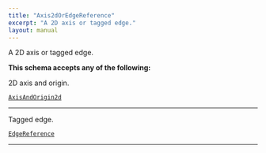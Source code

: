 ```yaml
---
title: "Axis2dOrEdgeReference"
excerpt: "A 2D axis or tagged edge."
layout: manual
---
```


A 2D axis or tagged edge.




**This schema accepts any of the following:**

2D axis and origin.

[`AxisAndOrigin2d`](/docs/kcl/types/AxisAndOrigin2d)








----
Tagged edge.

[`EdgeReference`](/docs/kcl/types/EdgeReference)








----





